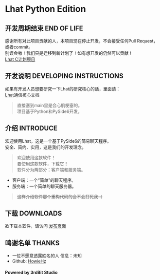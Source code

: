 # Lhat Python Edition  
## 开发周期结束 END OF LIFE
感谢所有对此项目贡献的人，本项目现在停止开发，不会接受任何Pull Request，或者commit。  
别误会嗷！我们只是迁移到新计划了！如有想开发的仍然可以贡献！  
[Lhat C计划项目](https://github.com/3rdBit/Lhat-C-Plan)  
## 开发说明 DEVELOPING INSTRUCTIONS
如果有开发人员想要研究一下Lhat的研究核心的话，里面请：  
[Lhat通信核心文档](https://github.com/3rdBit/Lhat-Communications-Standard)  
> 直接塞到main里是会心肌梗塞的。  
> 项目基于Python和PySide6开发。  
## 介绍 INTRODUCE  
欢迎使用Lhat，这是一个基于PySide6的简易聊天程序。  
安全、简约、实用，这是我们的开发理念。
> 欢迎使用这款软件！  
> 要使用这款软件，下载它！  
软件分为两部分：客户端和服务端。  
- 客户端：一个“简单”的聊天程序。  
- 服务端：一个简单的聊天服务器。  
> ~~这样介绍软件那个重构代码的会不会打死我（~~
## 下载 DOWNLOADS  
欲下载本软件，请访问 [发布页面](https://github.com/3rdBit/Lhat/releases)  
## 鸣谢名单 THANKS
- 一位不愿意透露姓名的人 信息：未知  
- Github: [HowieHz](https://github.com/HowieHz)
  
#### Powered by 3rdBit Studio  
